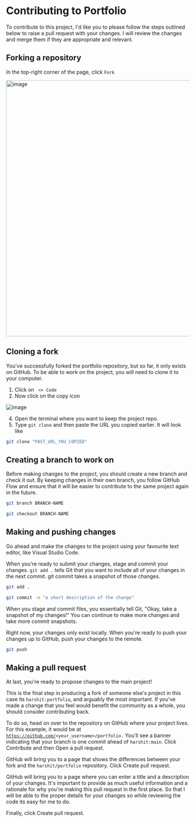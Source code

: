 # Contributing to Portfolio

To contribute to this project, I'd like you to please follow the steps outlined below to raise a pull request with your changes. I will review the changes and merge them if they are appropriate and relevant.

## Forking a repository

<p>In the top-right corner of the page, click <code>Fork</code> </p>

<img width="700" alt="image" src="https://github.com/user-attachments/assets/064bf2ee-dd96-4c13-b4d4-71309d6ad4d7">

## Cloning a fork

<p>You've successfully forked the portfolio repository, but so far, it only exists on GitHub. To be able to work on the project, you will need to clone it to your computer.</p>

1. Click on <code> <> Code </code>
2. Now click on the copy icon

![image](https://github.com/user-attachments/assets/f535ffac-336a-4d7f-9335-c3544d85b25e)

4. Open the terminal where you want to keep the project repo.
5. Type <code>git clone</code> and then paste the URL you copied earlier. It will look like

```bash
git clone "PAST_URL_YOU_COPIED"
```

## Creating a branch to work on

Before making changes to the project, you should create a new branch and check it out. By keeping changes in their own branch, you follow GitHub Flow and ensure that it will be easier to contribute to the same project again in the future.

```bash
git branch BRANCH-NAME
```

```bash
git checkout BRANCH-NAME
```

## Making and pushing changes

Go ahead and make the changes to the project using your favourite text editor, like Visual Studio Code.

When you're ready to submit your changes, stage and commit your changes. <code>git add .</code> tells Git that you want to include all of your changes in the next commit. git commit takes a snapshot of those changes.

```bash
git add .
```

```bash
git commit -m "a short description of the change"
```

When you stage and commit files, you essentially tell Git, "Okay, take a snapshot of my changes!" You can continue to make more changes and take more commit snapshots.

Right now, your changes only exist locally. When you're ready to push your changes up to GitHub, push your changes to the remote.

```bash
git push
```

## Making a pull request

At last, you're ready to propose changes to the main project!

This is the final step in producing a fork of someone else's project in this case its <code>harshit:portfolio</code>, and arguably the most important. If you've made a change that you feel would benefit the community as a whole, you should consider contributing back.

To do so, head on over to the repository on GitHub where your project lives. For this example, it would be at <code>https://github.com/<your_username>/portfolio.</code> You'll see a banner indicating that your branch is one commit ahead of <code>harshit:main</code>. Click Contribute and then Open a pull request.

GitHub will bring you to a page that shows the differences between your fork and the <code>harshit/portfolio</code> repository. Click Create pull request.

GitHub will bring you to a page where you can enter a title and a description of your changes. It's important to provide as much useful information and a rationale for why you're making this pull request in the first place.
So that I will be able to the proper details for your changes so while reviewing the code its easy for me to do.

Finally, click Create pull request.
